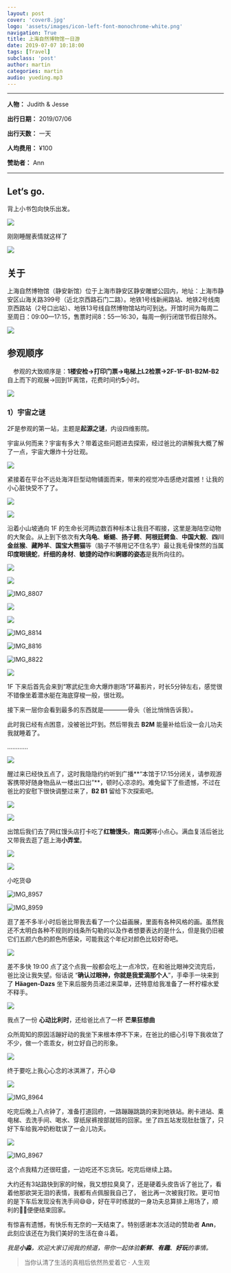 ```yaml
---
layout: post
cover: 'cover8.jpg'
logo: 'assets/images/icon-left-font-monochrome-white.png'
navigation: True
title: 上海自然博物馆一日游
date: 2019-07-07 10:18:00
tags: [Travel]
subclass: 'post'
author: martin
categories: martin
audio: yueding.mp3
---
```


************

**人物：** Judith & Jesse

**出行日期：** 2019/07/06

**出行天数：** 一天

**人均费用：** ¥100

**赞助者：** Ann

************

## Let‘s go.

  背上小书包向快乐出发。

![](https://raw.githubusercontent.com/Judith-Zhu/BlogImages/master/img/006tNc79ly1g4sg5hkrvyj30u0140qv6.jpg)

刚刚睡醒表情就这样了

![](https://raw.githubusercontent.com/Judith-Zhu/BlogImages/master/img/006tNc79ly1g4sg96hxccj30u01407wh.jpg)

## 关于

上海自然博物馆（静安新馆）位于上海市静安区静安雕塑公园内，地址：上海市静安区山海关路399号（近北京西路石门二路）。地铁1号线新闸路站、地铁2号线南京西路站（2号口出站）、地铁13号线自然博物馆站均可到达。开馆时间为每周二至周日：09:00—17:15，售票时间8：55—16:30，每周一例行闭馆节假日除外。

![](https://raw.githubusercontent.com/Judith-Zhu/BlogImages/master/img/006tNc79ly1g4sgdjtznbj30u01404qc.jpg)



## 参观顺序

　参观的大致顺序是：**1楼安检→打印门票→电梯上L2检票→2F-1F-B1-B2M-B2** 自上而下的观展→回到1F离馆，花费时间约**5**小时。

![](https://raw.githubusercontent.com/Judith-Zhu/BlogImages/master/img/006tNc79ly1g4sgardd0vj30g40o576s.jpg)

### 1）宇宙之谜

2F是参观的第一站，主题是**起源之谜**，内设四维影院。

宇宙从何而来？宇宙有多大？带着这些问题进去探索，经过爸比的讲解我大概了解了一点，宇宙大爆炸十分壮观。

![](https://raw.githubusercontent.com/Judith-Zhu/BlogImages/master/img/006tNc79ly1g4sgbdgo0ij31400u0b29.jpg)

紧接着在平台不远处海洋巨型动物铺面而来，带来的视觉冲击感绝对震撼！让我的小心脏快受不了了。

![](https://raw.githubusercontent.com/Judith-Zhu/BlogImages/master/img/006tNc79ly1g4sgdbpzt2j30u01407lp.jpg)

![](https://raw.githubusercontent.com/Judith-Zhu/BlogImages/master/img/006tNc79ly1g4sgbod7nuj31400u0e81.jpg)

沿着小山坡通向 1F 的生命长河两边数百种标本让我目不暇接，这里是海陆空动物的大聚会。从上到下依次有**大乌龟**、**蜥蜴**、**扬子鳄**、**阿根廷鳄鱼**、**中国大鲵**、**四川金丝猴**、**藏羚羊**、**国宝大熊猫**等（脑子不够用记不住名字）最让我毛骨悚然的当属**印度眼镜蛇**，**纤细的身材**、**敏捷的动作**和**婀娜的姿态**是我所向往的。

![](https://raw.githubusercontent.com/Judith-Zhu/BlogImages/master/img/006tNc79ly1g4sgc3ue79j31400u0e81.jpg)

![](https://raw.githubusercontent.com/Judith-Zhu/BlogImages/master/img/006tNc79ly1g4sgffqixbj30u01407wh.jpg)

![IMG_8807](https://raw.githubusercontent.com/Judith-Zhu/BlogImages/master/img/006tNc79ly1g4sge7f9lgj30u0140npd.jpg)

![](https://raw.githubusercontent.com/Judith-Zhu/BlogImages/master/img/006tNc79ly1g4sgfx8p87j31400u0b29.jpg)

![](https://raw.githubusercontent.com/Judith-Zhu/BlogImages/master/img/006tNc79gy1g4sgh0cyx0j31400u04qp.jpg)

![IMG_8814](https://raw.githubusercontent.com/Judith-Zhu/BlogImages/master/img/006tNc79gy1g4sgh4enbpj31400u07wh.jpg)

![IMG_8816](https://raw.githubusercontent.com/Judith-Zhu/BlogImages/master/img/006tNc79gy1g4sgh7zxc3j31400u0hdt.jpg)

![IMG_8822](https://raw.githubusercontent.com/Judith-Zhu/BlogImages/master/img/006tNc79gy1g4sggqqpdpj30u01404qu.jpg)

![](https://raw.githubusercontent.com/Judith-Zhu/BlogImages/master/img/006tNc79gy1g4sgi24wlrj31400u0hdu.jpg)

1F 下来后首先会来到“寒武纪生命大爆炸剧场”环幕影片，时长5分钟左右，感觉很不错像坐着潜水艇在海底穿梭一般，很壮观。

接下来一层你会看到最多的东西就是————骨头（爸比悄悄告诉我）。

此时我已经有点困意，没被爸比吓到。然后带我去 **B2M** 能量补给后没一会儿功夫我就睡着了。

…………

![](https://raw.githubusercontent.com/Judith-Zhu/BlogImages/master/img/006tNc79gy1g4sglsq668j30u01407wh.jpg)

醒过来已经快五点了，这时我隐隐约约听到广播**“本馆于17:15分闭关，请参观游客携带好随身物品从一楼出口出”**，顿时心凉凉的。难免留下了些遗憾，不过在爸比的安慰下很快调整过来了，**B2 B1** 留给下次探索吧。  

![](https://raw.githubusercontent.com/Judith-Zhu/BlogImages/master/img/006tNc79gy1g4sgjflsd8j30u01401ky.jpg)

![](https://raw.githubusercontent.com/Judith-Zhu/BlogImages/master/img/006tNc79gy1g4sgm0f6ylj30fr0frwh5.jpg)

出馆后我们去了网红馒头店打卡吃了**红糖馒头**，**南瓜粥**等小点心。满血复活后爸比又带我去逛了逛上海**小弄堂**。

![](https://raw.githubusercontent.com/Judith-Zhu/BlogImages/master/img/006tNc79gy1g4sgnt0mfpj31400u0npd.jpg)

![](https://raw.githubusercontent.com/Judith-Zhu/BlogImages/master/img/006tNc79gy1g4sixveujoj31400u0x6p.jpg)

小吃货😄

![IMG_8957](https://raw.githubusercontent.com/Judith-Zhu/BlogImages/master/img/006tNc79gy1g4sixytj3dj31400u0hdt.jpg)

![IMG_8959](https://raw.githubusercontent.com/Judith-Zhu/BlogImages/master/img/006tNc79gy1g4sgn0ss20j31400u0npd.jpg)

逛了差不多半小时后爸比带我去看了一个公益画展，里面有各种风格的画。虽然我还不太明白各种不规则的线条所勾勒的以及作者想要表达的是什么，但是我仍旧被它们五颜六色的颜色所感染，可能我这个年纪对颜色比较好奇吧。

![](https://raw.githubusercontent.com/Judith-Zhu/BlogImages/master/img/006tNc79gy1g4sh9z113pj31400u0b29.jpg)

差不多快 19:00 点了这个点我一般都会吃上一点冷饮，在和爸比眼神交流完后，爸比没让我失望。俗话说 “**确认过眼神，你就是我爱滴那个人**”，手牵手一块来到了 **Häagen-Dazs** 坐下来后服务员递过来菜单，还特意给我准备了一杯柠檬水爱不释手。

![](https://raw.githubusercontent.com/Judith-Zhu/BlogImages/master/img/006tNc79gy1g4si10vaj6j30u01401kx.jpg)

我点了一份 **心动比利时**，还给爸比点了一杯 **芒果狂想曲**

众所周知的原因活蹦好动的我坐下来根本停不下来，在爸比的细心引导下我收敛了不少，做一个乖乖女，树立好自己的形象。

![](https://raw.githubusercontent.com/Judith-Zhu/BlogImages/master/img/006tNc79gy1g4shu8d2stj30u0140b2a.jpg)

终于要吃上我心心念的冰淇淋了，开心😄

![](https://raw.githubusercontent.com/Judith-Zhu/BlogImages/master/img/006tNc79gy1g4si40vojcj30u01407wi.jpg)

![IMG_8964](https://raw.githubusercontent.com/Judith-Zhu/BlogImages/master/img/006tNc79gy1g4si3wlxzwj30u0140b2a.jpg)

吃完后晚上八点钟了，准备打道回府，一路蹦蹦跳跳的来到地铁站。刷卡进站、乘电梯、去洗手间、喝水、穿纸尿裤按部就班的回家。坐了四五站发现肚肚饿了，只好下车给我冲奶粉耽误了一会儿功夫。

![](https://raw.githubusercontent.com/Judith-Zhu/BlogImages/master/img/006tNc79gy1g4sib4vtl2j30u0140x6p.jpg)

![IMG_8967](https://raw.githubusercontent.com/Judith-Zhu/BlogImages/master/img/006tNc79gy1g4sib1c8qmj30u01401ky.jpg)

这个点我精力还很旺盛，一边吃还不忘贪玩。吃完后继续上路。

大约还有3站路快到家的时候，我又想拉臭臭了，还是硬着头皮告诉了爸比了，看着他那欲哭无泪的表情，我都有点佩服我自己了， 爸比再一次被我打败。更可怕的是下车后发现没有洗手间😄😄，好在平时练就的一身功夫总算排上用场了，顺利的💩💩便便结束回家。

有惊喜有遗憾，有快乐有无奈的一天结束了。特别感谢本次活动的赞助者 **Ann**，此刻应该还在为我们美好的生活在奋斗着。

*我是**小淼**，欢迎大家订阅我的频道，带你一起体验**新鲜**、**有趣**、**好玩**的事情。*

> 当你认清了生活的真相后依然热爱着它 · 人生观







